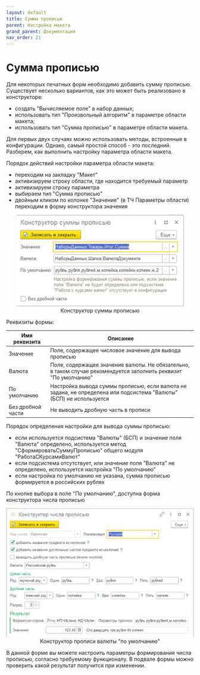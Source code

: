 ```yaml
---
layout: default
title: Сумма прописью
parent: Настройка макета
grand_parent: Документация
nav_order: 21
--- 
```


# Сумма прописью

Для некоторых печатных форм необходимо добавить сумму прописью. Существует несколько вариантов, как это может быть реализовано в конструкторе:

* создать "Вычисляемое поле" в набор данных;
* использовать тип "Произвольный алгоритм" в параметре области макета;
* использовать тип "Сумма прописью" в параметре области макета.

Для первых двух случаях можно использовать методы, встроенные в конфигурации. Однако, самый простой способ - это последний. Разберем, как выполнить настройку параметра области макета.

Порядок действий настройки параметра области макета:
* переходим на закладку "Макет"
* активизируем строку области, где находится требуемый параметр
* активизируем строку параметра
* выбираем тип "Сумма прописью"
* двойным кликом по колонке "Значение" (в ТЧ Параметры области) переходим в форму конструктора значения

<p align="center">
    <a href="./../img/ch_02/64_p5_suminword.png"><img src="./../img/ch_02/64_p5_suminword.png" style="width:450px"></a>
    <br>Конструктор суммы прописью
</p>

Реквизиты формы:

| Имя реквизита | Описание |
|--|--|
| Значение          | Поле, содержащее числовое значение для вывода прописью |
| Валюта            | Поле, содержащее значение валюты. Не обязательно, в таком случае рекомендуется заполнить реквизит "По умолчанию" |
| По умолчанию      | Настройка вывода суммы прописью, если валюта не задана, не определена или подсистема "Валюты" (БСП) не используется |
| Без дробной части | Не выводить дробную часть в прописи |

Порядок определения настройки для вывода суммы прописью:
* если используется подсистема "Валюты" (БСП) и значение поля "Валюта" определено, используется метод "СформироватьСуммуПрописью" общего модуля "РаботаСКурсамиВалют"
* если подсистема отсутствует, или значение поля "Валюта" не определено, используется настройка "По умолчанию"
* если настройка по умолчанию не указана, сумма прописью формируется в российских рублях

По кнопке выбора в поле "По умолчанию", доступна форма конструктора числа прописью

<p align="center">
    <a href="./../img/ch_02/65_p5_suminword_wizard.png"><img src="./../img/ch_02/65_p5_suminword_wizard.png" style="width:600px"></a>
    <br>Конструктор прописи валюты "по умолчанию"
</p>

В данной форме вы можете настроить параметры формирования числа прописью, согласно требуемому функционалу. В подвале формы можно проверить какой результат получится при изменении.